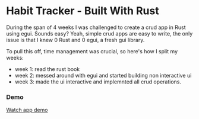 # Habit Tracker - Built With Rust 
During the span of 4 weeks I was challenged to create a crud app in Rust using egui. Sounds easy? Yeah, simple crud apps are easy to write, the only issue is that I knew 0 Rust and 0 egui, a fresh gui library.  

To pull this off, time management was crucial, so here's how I split my weeks:
- week 1: read the rust book
- week 2: messed around with egui and started building non interactive ui
- week 3: made the ui interactive and implemnted all crud operations. 


### Demo 

[Watch app demo](https://streamable.com/pjyoa6)
